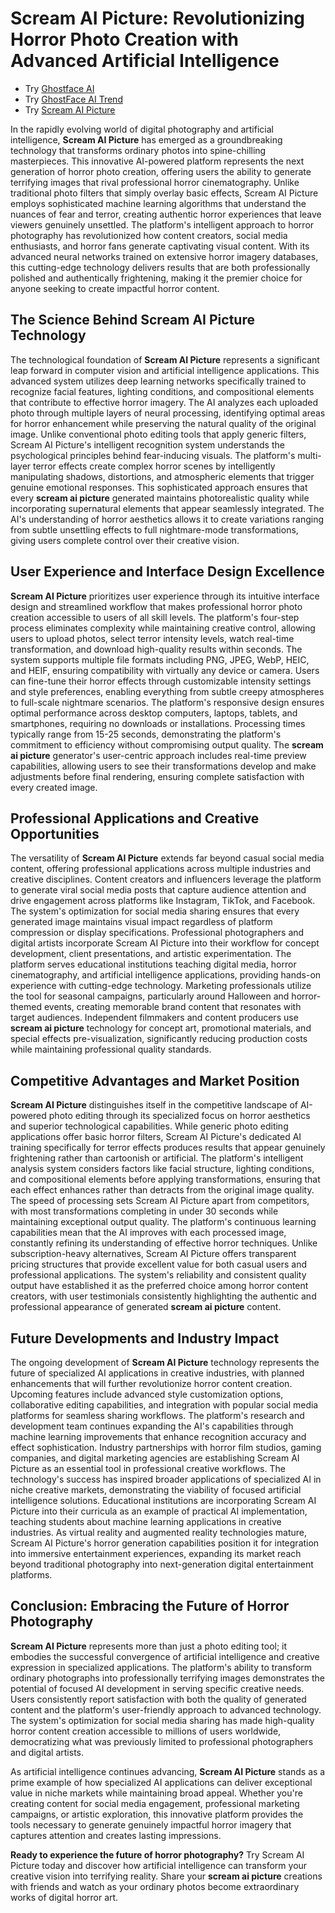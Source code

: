 # Scream AI Picture: Revolutionizing Horror Photo Creation with Advanced Artificial Intelligence


- Try [Ghostface AI](https://bananaai.me/features/ghostface-ai)
- Try [GhostFace AI Trend](https://ghostfaceaitrend.org/)
- Try [Scream AI Picture](https://screamaipicture.org)

In the rapidly evolving world of digital photography and artificial intelligence, **Scream AI Picture** has emerged as a groundbreaking technology that transforms ordinary photos into spine-chilling masterpieces. This innovative AI-powered platform represents the next generation of horror photo creation, offering users the ability to generate terrifying images that rival professional horror cinematography. Unlike traditional photo filters that simply overlay basic effects, Scream AI Picture employs sophisticated machine learning algorithms that understand the nuances of fear and terror, creating authentic horror experiences that leave viewers genuinely unsettled. The platform's intelligent approach to horror photography has revolutionized how content creators, social media enthusiasts, and horror fans generate captivating visual content. With its advanced neural networks trained on extensive horror imagery databases, this cutting-edge technology delivers results that are both professionally polished and authentically frightening, making it the premier choice for anyone seeking to create impactful horror content.

## The Science Behind Scream AI Picture Technology

The technological foundation of **Scream AI Picture** represents a significant leap forward in computer vision and artificial intelligence applications. This advanced system utilizes deep learning networks specifically trained to recognize facial features, lighting conditions, and compositional elements that contribute to effective horror imagery. The AI analyzes each uploaded photo through multiple layers of neural processing, identifying optimal areas for horror enhancement while preserving the natural quality of the original image. Unlike conventional photo editing tools that apply generic filters, Scream AI Picture's intelligent recognition system understands the psychological principles behind fear-inducing visuals. The platform's multi-layer terror effects create complex horror scenes by intelligently manipulating shadows, distortions, and atmospheric elements that trigger genuine emotional responses. This sophisticated approach ensures that every **scream ai picture** generated maintains photorealistic quality while incorporating supernatural elements that appear seamlessly integrated. The AI's understanding of horror aesthetics allows it to create variations ranging from subtle unsettling effects to full nightmare-mode transformations, giving users complete control over their creative vision.

## User Experience and Interface Design Excellence

**Scream AI Picture** prioritizes user experience through its intuitive interface design and streamlined workflow that makes professional horror photo creation accessible to users of all skill levels. The platform's four-step process eliminates complexity while maintaining creative control, allowing users to upload photos, select terror intensity levels, watch real-time transformation, and download high-quality results within seconds. The system supports multiple file formats including PNG, JPEG, WebP, HEIC, and HEIF, ensuring compatibility with virtually any device or camera. Users can fine-tune their horror effects through customizable intensity settings and style preferences, enabling everything from subtle creepy atmospheres to full-scale nightmare scenarios. The platform's responsive design ensures optimal performance across desktop computers, laptops, tablets, and smartphones, requiring no downloads or installations. Processing times typically range from 15-25 seconds, demonstrating the platform's commitment to efficiency without compromising output quality. The **scream ai picture** generator's user-centric approach includes real-time preview capabilities, allowing users to see their transformations develop and make adjustments before final rendering, ensuring complete satisfaction with every created image.

## Professional Applications and Creative Opportunities

The versatility of **Scream AI Picture** extends far beyond casual social media content, offering professional applications across multiple industries and creative disciplines. Content creators and influencers leverage the platform to generate viral social media posts that capture audience attention and drive engagement across platforms like Instagram, TikTok, and Facebook. The system's optimization for social media sharing ensures that every generated image maintains visual impact regardless of platform compression or display specifications. Professional photographers and digital artists incorporate Scream AI Picture into their workflow for concept development, client presentations, and artistic experimentation. The platform serves educational institutions teaching digital media, horror cinematography, and artificial intelligence applications, providing hands-on experience with cutting-edge technology. Marketing professionals utilize the tool for seasonal campaigns, particularly around Halloween and horror-themed events, creating memorable brand content that resonates with target audiences. Independent filmmakers and content producers use **scream ai picture** technology for concept art, promotional materials, and special effects pre-visualization, significantly reducing production costs while maintaining professional quality standards.

## Competitive Advantages and Market Position

**Scream AI Picture** distinguishes itself in the competitive landscape of AI-powered photo editing through its specialized focus on horror aesthetics and superior technological capabilities. While generic photo editing applications offer basic horror filters, Scream AI Picture's dedicated AI training specifically for terror effects produces results that appear genuinely frightening rather than cartoonish or artificial. The platform's intelligent analysis system considers factors like facial structure, lighting conditions, and compositional elements before applying transformations, ensuring that each effect enhances rather than detracts from the original image quality. The speed of processing sets Scream AI Picture apart from competitors, with most transformations completing in under 30 seconds while maintaining exceptional output quality. The platform's continuous learning capabilities mean that the AI improves with each processed image, constantly refining its understanding of effective horror techniques. Unlike subscription-heavy alternatives, Scream AI Picture offers transparent pricing structures that provide excellent value for both casual users and professional applications. The system's reliability and consistent quality output have established it as the preferred choice among horror content creators, with user testimonials consistently highlighting the authentic and professional appearance of generated **scream ai picture** content.

## Future Developments and Industry Impact

The ongoing development of **Scream AI Picture** technology represents the future of specialized AI applications in creative industries, with planned enhancements that will further revolutionize horror content creation. Upcoming features include advanced style customization options, collaborative editing capabilities, and integration with popular social media platforms for seamless sharing workflows. The platform's research and development team continues expanding the AI's capabilities through machine learning improvements that enhance recognition accuracy and effect sophistication. Industry partnerships with horror film studios, gaming companies, and digital marketing agencies are establishing Scream AI Picture as an essential tool in professional creative workflows. The technology's success has inspired broader applications of specialized AI in niche creative markets, demonstrating the viability of focused artificial intelligence solutions. Educational institutions are incorporating Scream AI Picture into their curricula as an example of practical AI implementation, teaching students about machine learning applications in creative industries. As virtual reality and augmented reality technologies mature, Scream AI Picture's horror generation capabilities position it for integration into immersive entertainment experiences, expanding its market reach beyond traditional photography into next-generation digital entertainment platforms.

## Conclusion: Embracing the Future of Horror Photography

**Scream AI Picture** represents more than just a photo editing tool; it embodies the successful convergence of artificial intelligence and creative expression in specialized applications. The platform's ability to transform ordinary photographs into professionally terrifying images demonstrates the potential of focused AI development in serving specific creative needs. Users consistently report satisfaction with both the quality of generated content and the platform's user-friendly approach to advanced technology. The system's optimization for social media sharing has made high-quality horror content creation accessible to millions of users worldwide, democratizing what was previously limited to professional photographers and digital artists.

As artificial intelligence continues advancing, **Scream AI Picture** stands as a prime example of how specialized AI applications can deliver exceptional value in niche markets while maintaining broad appeal. Whether you're creating content for social media engagement, professional marketing campaigns, or artistic exploration, this innovative platform provides the tools necessary to generate genuinely impactful horror imagery that captures attention and creates lasting impressions.

**Ready to experience the future of horror photography?** Try Scream AI Picture today and discover how artificial intelligence can transform your creative vision into terrifying reality. Share your **scream ai picture** creations with friends and watch as your ordinary photos become extraordinary works of digital horror art.

